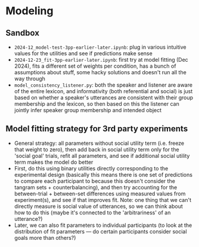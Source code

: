 # Modeling

## Sandbox 

- `2024-12_model-test-3pp-earlier-later.ipynb`: plug in various intuitive values for the utilities and see if predictions make sense
- `2024-12-23_fit-3pp-earlier-later.ipynb`: first try at model fitting (Dec 2024), fits a different set of weights per condition, has a bunch of assumptions about stuff, some hacky solutions and doesn't run all the way through
- `model_consistency_listener.py`: both the speaker and listener are aware of the entire lexicon, and informativity (both referential and social) is just based on whether a speaker's utterances are consistent with their group membership and the lexicon, so then based on this the listener can jointly infer speaker group membership and intended object


## Model fitting strategy for 3rd party experiments

- General strategy: all parameters without social utility term (i.e. freeze that weight to zero), then add back in social utility term only for the 'social goal' trials, refit all parameters, and see if additional social utility term makes the model do better
- First, do this using binary utilities directly corresponding to the experimental design (basically this means there is one set of predictions to compare each participant to because this doesn't consider the tangram sets + counterbalancing), and then try accounting for the between-trial + between-set differences using measured values from experiment(s), and see if that improves fit. Note: one thing that we can't directly measure is social value of utterances, so we can think about how to do this (maybe it's connected to the 'arbitrariness' of an utterance?)
- Later, we can also fit parameters to individual participants (to look at the distribution of fit parameters — do certain participants consider social goals more than others?)